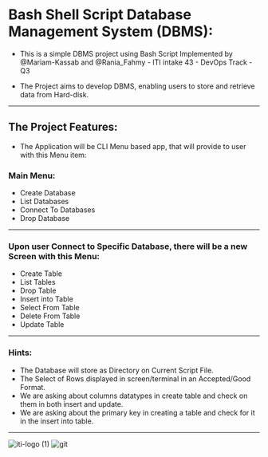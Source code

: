 # Bash Shell Script Database Management System (DBMS):
  
 * This is a simple DBMS project using Bash Script Implemented by @Mariam-Kassab and @Rania_Fahmy - ITI intake 43 - DevOps Track - Q3
 
 * The Project aims to develop DBMS, enabling users to store and retrieve data from Hard-disk.
---
## The Project Features:
  * The Application will be CLI Menu based app, that will provide to user with this Menu item:
### Main Menu:
* Create Database
* List Databases
* Connect To Databases
* Drop Database
---
### Upon user Connect to Specific Database, there will be a new Screen with this Menu:
* Create Table 
* List Tables
* Drop Table
* Insert into Table
* Select From Table
* Delete From Table
* Update Table
---
### Hints:
* The Database will store as Directory on Current Script File.
* The Select of Rows displayed in screen/terminal in  an Accepted/Good Format.
* We are asking about columns datatypes in create table and check on them in both insert and update.
* We are asking about the primary key in creating a table and check for it in the insert into table.

---

![iti-logo (1)](https://user-images.githubusercontent.com/123699968/236325083-64e1b44b-cd77-439e-ac10-797b35e8c637.png)
![git](https://user-images.githubusercontent.com/123699968/236325171-81577998-0292-4f59-861b-56ae127036a3.png)


